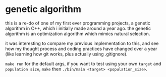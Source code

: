 # genetic algorithm

this is a re-do of one of my first ever programming projects, a genetic algorithm in C++, which i initially made around a year ago. the genetic algorithm is an optimization algorithm which mimics natural selection. 

it was interesting to compare my previous implementation to this, and see how my thought process and coding practices have changed over a year (like learning how git works, plus actually using .gitignore).

`make run` for the default args, if you want to test using your own `target` and `population size`, `make` then `./bin/main <target> <population_size>`.
